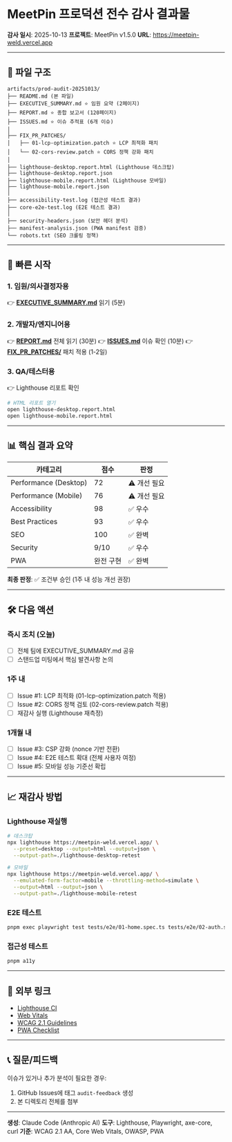 # MeetPin 프로덕션 전수 감사 결과물

**감사 일시**: 2025-10-13
**프로젝트**: MeetPin v1.5.0
**URL**: https://meetpin-weld.vercel.app

---

## 📁 파일 구조

```
artifacts/prod-audit-20251013/
├── README.md (본 파일)
├── EXECUTIVE_SUMMARY.md ⭐ 임원 요약 (2페이지)
├── REPORT.md ⭐ 종합 보고서 (120페이지)
├── ISSUES.md ⭐ 이슈 추적표 (6개 이슈)
│
├── FIX_PR_PATCHES/
│   ├── 01-lcp-optimization.patch ⭐ LCP 최적화 패치
│   └── 02-cors-review.patch ⭐ CORS 정책 강화 패치
│
├── lighthouse-desktop.report.html (Lighthouse 데스크탑)
├── lighthouse-desktop.report.json
├── lighthouse-mobile.report.html (Lighthouse 모바일)
├── lighthouse-mobile.report.json
│
├── accessibility-test.log (접근성 테스트 결과)
├── core-e2e-test.log (E2E 테스트 결과)
│
├── security-headers.json (보안 헤더 분석)
├── manifest-analysis.json (PWA manifest 검증)
└── robots.txt (SEO 크롤링 정책)
```

---

## 🚀 빠른 시작

### 1. 임원/의사결정자용
👉 **[EXECUTIVE_SUMMARY.md](./EXECUTIVE_SUMMARY.md)** 읽기 (5분)

### 2. 개발자/엔지니어용
👉 **[REPORT.md](./REPORT.md)** 전체 읽기 (30분)
👉 **[ISSUES.md](./ISSUES.md)** 이슈 확인 (10분)
👉 **[FIX_PR_PATCHES/](./FIX_PR_PATCHES/)** 패치 적용 (1-2일)

### 3. QA/테스터용
👉 Lighthouse 리포트 확인
```bash
# HTML 리포트 열기
open lighthouse-desktop.report.html
open lighthouse-mobile.report.html
```

---

## 📊 핵심 결과 요약

| 카테고리 | 점수 | 판정 |
|---------|------|------|
| Performance (Desktop) | 72 | ⚠️ 개선 필요 |
| Performance (Mobile) | 76 | ⚠️ 개선 필요 |
| Accessibility | 98 | ✅ 우수 |
| Best Practices | 93 | ✅ 우수 |
| SEO | 100 | ✅ 완벽 |
| Security | 9/10 | ✅ 우수 |
| PWA | 완전 구현 | ✅ 완벽 |

**최종 판정**: ✅ 조건부 승인 (1주 내 성능 개선 권장)

---

## 🛠️ 다음 액션

### 즉시 조치 (오늘)
- [ ] 전체 팀에 EXECUTIVE_SUMMARY.md 공유
- [ ] 스탠드업 미팅에서 핵심 발견사항 논의

### 1주 내
- [ ] Issue #1: LCP 최적화 (01-lcp-optimization.patch 적용)
- [ ] Issue #2: CORS 정책 검토 (02-cors-review.patch 적용)
- [ ] 재감사 실행 (Lighthouse 재측정)

### 1개월 내
- [ ] Issue #3: CSP 강화 (nonce 기반 전환)
- [ ] Issue #4: E2E 테스트 확대 (전체 사용자 여정)
- [ ] Issue #5: 모바일 성능 기준선 확립

---

## 📈 재감사 방법

### Lighthouse 재실행
```bash
# 데스크탑
npx lighthouse https://meetpin-weld.vercel.app/ \
  --preset=desktop --output=html --output=json \
  --output-path=./lighthouse-desktop-retest

# 모바일
npx lighthouse https://meetpin-weld.vercel.app/ \
  --emulated-form-factor=mobile --throttling-method=simulate \
  --output=html --output=json \
  --output-path=./lighthouse-mobile-retest
```

### E2E 테스트
```bash
pnpm exec playwright test tests/e2e/01-home.spec.ts tests/e2e/02-auth.spec.ts
```

### 접근성 테스트
```bash
pnpm a11y
```

---

## 🔗 외부 링크

- [Lighthouse CI](https://github.com/GoogleChrome/lighthouse-ci)
- [Web Vitals](https://web.dev/vitals/)
- [WCAG 2.1 Guidelines](https://www.w3.org/WAI/WCAG21/quickref/)
- [PWA Checklist](https://web.dev/pwa-checklist/)

---

## 📞 질문/피드백

이슈가 있거나 추가 분석이 필요한 경우:
1. GitHub Issues에 태그 `audit-feedback` 생성
2. 본 디렉토리 전체를 첨부

---

**생성**: Claude Code (Anthropic AI)
**도구**: Lighthouse, Playwright, axe-core, curl
**기준**: WCAG 2.1 AA, Core Web Vitals, OWASP, PWA
